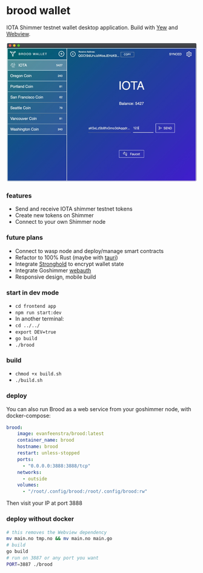 # brood wallet

IOTA Shimmer testnet wallet desktop application. Build with [Yew](https://github.com/yewstack/yew) and [Webview](https://github.com/webview/webview).

![](https://github.com/Evanfeenstra/brood/blob/master/frontend/img/screenshot.jpg?raw=true)

### features
- Send and receive IOTA shimmer testnet tokens
- Create new tokens on Shimmer
- Connect to your own Shimmer node

### future plans
- Connect to wasp node and deploy/manage smart contracts
- Refactor to 100% Rust (maybe with [tauri](https://github.com/tauri-apps/tauri))
- Integrate [Stronghold](https://github.com/iotaledger/stronghold.rs) to encrypt wallet state
- Integrate Goshimmer [webauth](https://github.com/iotaledger/goshimmer/tree/develop/plugins/webauth)
- Responsive design, mobile build

### start in dev mode

- `cd frontend app`
- `npm run start:dev`
- In another terminal:
- `cd ../../`
- `export DEV=true`
- `go build`
- `./brood`

### build
- `chmod +x build.sh`
- `./build.sh`

### deploy
You can also run Brood as a web service from your goshimmer node, with docker-compose:
```yml
brood:
    image: evanfeenstra/brood:latest
    container_name: brood
    hostname: brood
    restart: unless-stopped
    ports:
      - "0.0.0.0:3888:3888/tcp"
    networks:
      - outside
    volumes:
      - "/root/.config/brood:/root/.config/brood:rw"
```
Then visit your IP at port 3888

### deploy without docker
```bash
# this removes the Webview dependency
mv main.no tmp.no && mv main.no main.go
# build
go build
# run on 3887 or any port you want
PORT=3887 ./brood
```

